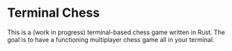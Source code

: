 # Terminal Chess

This is a (work in progress) terminal-based chess game written in Rust. The goal is to have a functioning multiplayer chess game all in your terminal.